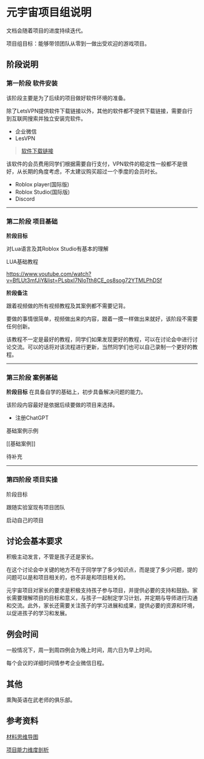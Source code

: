 # 元宇宙项目组说明

文档会随着项目的进度持续迭代。

项目组目标：能够带领团队从零到一做出受欢迎的游戏项目。


## 阶段说明

### **第一阶段 软件安装**

该阶段主要是为了后续的项目做好软件环境的准备。

除了LetsVPN提供软件下载链接以外，其他的软件都不提供下载链接，需要自行到互联网搜索并独立安装完软件。

* 企业微信
* LesVPN

> [软件下载链接](https://www.interhelp.net/letsvpn-world/en/articles/2780068-%E5%A6%82%E4%BD%95%E4%B8%8B%E8%BD%BD%E5%BE%97%E5%88%B0%E5%BF%AB%E8%BF%9E-vpn) 

该软件的会员费用同学们根据需要自行支付，VPN软件的稳定性一般都不是很好，从长期的角度考虑，不太建议购买超过一个季度的会员时长。

* Roblox player(国际版)
* Roblox Studio(国际版)
* Discord

---

### **第二阶段 项目基础**

**阶段目标**

对Lua语言及其Roblox Studio有基本的理解

LUA基础教程

https://www.youtube.com/watch?v=BfLUt3mfJiY&list=PLsbxI7NIoTth8CE_os8sog72YTMLPhDSf


**阶段备注**

跟着视频做的所有视频教程及其案例都不需要记背。

要做的事情很简单，视频做出来的内容，跟着一摸一样做出来就好，该阶段不需要任何创新。

该教程不一定是最好的教程，同学们如果发现更好的教程，可以在讨论会中进行讨论交流。可以的话将对该流程进行更新，当然同学们也可以自己录制一个更好的教程。

---

### **第三阶段 案例基础**

**阶段目标**
在具备自学的基础上，初步具备解决问题的能力。


该阶段内容最好是依据后续要做的项目来选择。

- 注册ChatGPT


基础案例示例

[[基础案例]]

待补充

---

### **第四阶段 项目实操**
阶段目标


跟随实验室现有项目团队

启动自己的项目

## 讨论会基本要求

积极主动发言，不管是孩子还是家长。

在这个讨论会中关键的地方不在于同学学了多少知识点，而是提了多少问题，提的问题可以是和项目相关的，也不非是和项目相关的。




元宇宙项目对家长的要求是积极支持孩子参与项目，并提供必要的支持和鼓励。家长需要理解项目的目标和意义，与孩子一起制定学习计划，并定期与导师进行沟通和交流。此外，家长还需要关注孩子的学习进展和成果，提供必要的资源和环境，以促进孩子的学习和发展。


## 例会时间

一般情况下，周一到周四例会为晚上时间，周六日为早上时间。

每个会议的详细时间情参考企业微信日程。



## 其他

熏陶英语在武老师的俱乐部。
## 参考资料

[材料思维导图](AI_Robolx.md)

[项目能力维度剖析](项目能力维度剖析.md)
